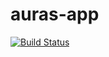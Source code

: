 # auras-app
[![Build Status](https://travis-ci.org/inovecomcoragem/auras-app.svg?branch=api)](https://travis-ci.org/inovecomcoragem/auras-app)
